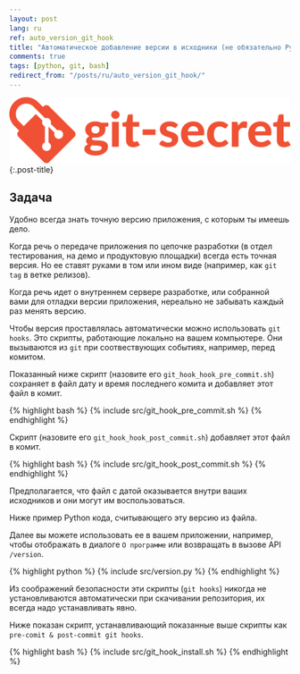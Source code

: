 ```yaml
---
layout: post
lang: ru
ref: auto_version_git_hook
title: "Автоматическое добавление версии в исходники (не обязательно Python) - GIT hook"
comments: true
tags: [python, git, bash]
redirect_from: "/posts/ru/auto_version_git_hook/"
---
```


![](/images/git-secret-big.png){:.post-title}

## Задача

Удобно всегда знать точную версию приложения, с которым ты имеешь дело.

Когда речь о передаче приложения по цепочке разработки (в отдел тестирования,
на демо и продуктовую площадки) всегда есть точная версия. Но ее ставят руками
в том или ином виде (например, как `git tag` в ветке релизов).

Когда речь идет о внутреннем сервере разработке, или собранной вами для отладки
версии приложения, нереально не забывать каждый раз менять версию.

Чтобы версия проставлялась автоматически можно использовать `git hooks`.
Это скрипты, работающие локально на вашем компьютере. Они вызываются
из `git` при соотвествующих событиях, например, перед комитом.

Показанный ниже скрипт (назовите его
`git_hook_hook_pre_commit.sh`) сохраняет в файл дату и 
время последнего комита и добавляет этот файл в комит.

{% highlight bash %}
{% include src/git_hook_pre_commit.sh %}
{% endhighlight %}

Скрипт (назовите его `git_hook_hook_post_commit.sh`) 
добавляет этот файл в комит.

{% highlight bash %}
{% include src/git_hook_post_commit.sh %}
{% endhighlight %}

Предполагается, что файл с датой оказывается внутри ваших исходников и они 
могут им воспользоваться.

Ниже пример Python кода, считывающего эту версию из файла. 

Далее вы можете
использовать ее в вашем приложении, например, чтобы отображать в диалоге
`О программе` или возвращать в вызове API `/version`.

{% highlight python %}
{% include src/version.py %}
{% endhighlight %} 

Из соображений
безопасности эти скрипты (`git hooks`) никогда не установливаются 
автоматически при скачивании репозитория, их всегда надо устанавливать явно.

Ниже показан скрипт, устанавливающий показанные выше скрипты как
`pre-comit & post-commit git hooks`.

{% highlight bash %}
{% include src/git_hook_install.sh %}
{% endhighlight %}
